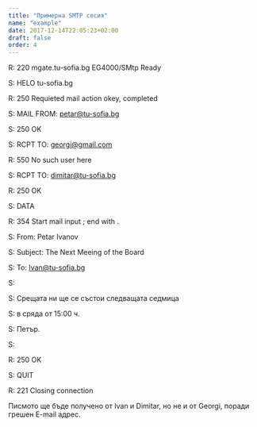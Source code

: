 ```yaml
---
title: "Примерна SMTP сесия"
name: "example"
date: 2017-12-14T22:05:23+02:00
draft: false
order: 4
---
```


R: 220 mgate.tu-sofia.bg EG4000/SMtp Ready

S: HELO tu-sofia.bg

R: 250 Requieted mail action okey, completed

S: MAIL FROM: petar@tu-sofia.bg

S: 250 OK

S: RCPT TO: georgi@gmail.com

R: 550 No such user here

S: RCPT TO: dimitar@tu-sofia.bg

R: 250 OK

S: DATA

R: 354 Start mail input ; end with <CRLF>.<CRLF>

S: From: Petar Ivanov

S: Subject: The Next Meeing of the Board

S: To: Ivan@tu-sofia.bg

S:

S: Срещата ни ще се състои следващата седмица

S: в сряда от 15:00 ч.

S:             Петър.

S:

R: 250 OK

S: QUIT

R: 221 Closing connection


Писмото ще бъде получено от Ivan и Dimitar, но не и от Georgi, поради грешен E-mail адрес.
